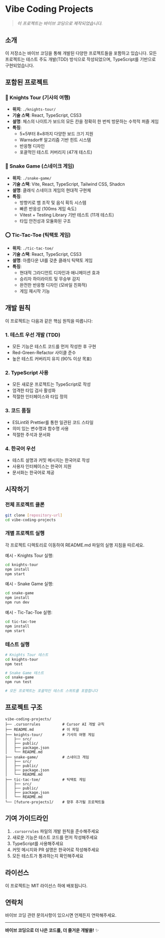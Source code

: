 # Vibe Coding Projects

> *이 프로젝트는 바이브 코딩으로 제작되었습니다.*

## 소개

이 저장소는 바이브 코딩을 통해 개발된 다양한 프로젝트들을 포함하고 있습니다. 모든 프로젝트는 테스트 주도 개발(TDD) 방식으로 작성되었으며, TypeScript를 기반으로 구현되었습니다.

## 포함된 프로젝트

### 🐎 Knights Tour (기사의 여행)
- **위치**: `./knights-tour/`
- **기술 스택**: React, TypeScript, CSS3
- **설명**: 체스의 나이트가 보드의 모든 칸을 정확히 한 번씩 방문하는 수학적 퍼즐 게임
- **특징**: 
  - 5×5부터 8×8까지 다양한 보드 크기 지원
  - Warnsdorff 알고리즘 기반 힌트 시스템
  - 반응형 디자인
  - 포괄적인 테스트 커버리지 (47개 테스트)

### 🐍 Snake Game (스네이크 게임)
- **위치**: `./snake-game/`
- **기술 스택**: Vite, React, TypeScript, Tailwind CSS, Shadcn
- **설명**: 클래식 스네이크 게임의 현대적 구현체
- **특징**:
  - 방향키로 뱀 조작 및 음식 획득 시스템
  - 빠른 반응성 (100ms 게임 속도)
  - Vitest + Testing Library 기반 테스트 (11개 테스트)
  - 타입 안전성과 모듈화된 구조

### ⭕ Tic-Tac-Toe (틱택토 게임)
- **위치**: `./tic-tac-toe/`
- **기술 스택**: React, TypeScript, CSS3
- **설명**: 아름다운 UI를 갖춘 클래식 틱택토 게임
- **특징**:
  - 현대적 그라디언트 디자인과 애니메이션 효과
  - 승리자 하이라이트 및 무승부 감지
  - 완전한 반응형 디자인 (모바일 친화적)
  - 게임 재시작 기능

## 개발 원칙

이 프로젝트는 다음과 같은 핵심 원칙을 따릅니다:

### 1. 테스트 우선 개발 (TDD)
- 모든 기능은 테스트 코드를 먼저 작성한 후 구현
- Red-Green-Refactor 사이클 준수
- 높은 테스트 커버리지 유지 (90% 이상 목표)

### 2. TypeScript 사용
- 모든 새로운 프로젝트는 TypeScript로 작성
- 엄격한 타입 검사 활성화
- 적절한 인터페이스와 타입 정의

### 3. 코드 품질
- ESLint와 Prettier를 통한 일관된 코드 스타일
- 의미 있는 변수명과 함수명 사용
- 적절한 주석과 문서화

### 4. 한국어 우선
- 테스트 설명과 커밋 메시지는 한국어로 작성
- 사용자 인터페이스는 한국어 지원
- 문서화는 한국어로 제공

## 시작하기

### 전체 프로젝트 클론
```bash
git clone [repository-url]
cd vibe-coding-projects
```

### 개별 프로젝트 실행
각 프로젝트 디렉토리로 이동하여 README.md 파일의 실행 지침을 따르세요.

예시 - Knights Tour 실행:
```bash
cd knights-tour
npm install
npm start
```

예시 - Snake Game 실행:
```bash
cd snake-game
npm install
npm run dev
```

예시 - Tic-Tac-Toe 실행:
```bash
cd tic-tac-toe
npm install
npm start
```

### 테스트 실행
```bash
# Knights Tour 테스트
cd knights-tour
npm test

# Snake Game 테스트
cd snake-game
npm run test

# 모든 프로젝트는 포괄적인 테스트 스위트를 포함합니다
```

## 프로젝트 구조

```
vibe-coding-projects/
├── .cursorrules          # Cursor AI 개발 규칙
├── README.md             # 이 파일
├── knights-tour/         # 기사의 여행 게임
│   ├── src/
│   ├── public/
│   ├── package.json
│   └── README.md
├── snake-game/           # 스네이크 게임
│   ├── src/
│   ├── public/
│   ├── package.json
│   └── README.md
├── tic-tac-toe/          # 틱택토 게임
│   ├── src/
│   ├── public/
│   ├── package.json
│   └── README.md
└── [future-projects]/    # 향후 추가될 프로젝트들
```

## 기여 가이드라인

1. `.cursorrules` 파일의 개발 원칙을 준수해주세요
2. 새로운 기능은 테스트 코드를 먼저 작성해주세요
3. TypeScript를 사용해주세요
4. 커밋 메시지와 PR 설명은 한국어로 작성해주세요
5. 모든 테스트가 통과하는지 확인해주세요

## 라이선스

이 프로젝트는 MIT 라이선스 하에 배포됩니다.

## 연락처

바이브 코딩 관련 문의사항이 있으시면 언제든지 연락해주세요.

---

**바이브 코딩으로 더 나은 코드를, 더 즐거운 개발을!** ✨ 